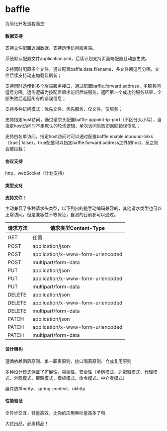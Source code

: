 # baffle
为简化开发流程而生!

#### 数据支持

支持文件配置返回数据，支持透传访问服务端。

系统默认配置文件application.yml，后续计划支持页面端配置且动态生效。

支持同时配置多个文件，通过配置baffle.data.filename，多文件间逗号分隔，文件后续支持动态加载及刷新；

支持同时透传到多个后端服务接口，通过配置baffle.forward.address，多服务间逗号分隔。透传逻辑为按配置顺序访问后端服务，返回第一个成功的服务结果，全部失败后返回所有的错误信息；

支持多种访问模式：优先文件、优先服务、仅文件、仅服务；

支持指定host访问，通过请求头配置baffle-appoint-ip-port（不区分大小写），当指定host访问时不走默认的轮询逻辑，单次访问失败即返回错误信息；

支持白名单访问，指定host访问时可以通过配置baffle.enable.inbound-links（true | false），true配置可以指定baffle.forward.address之外的host，反之则会被拦截；

#### 协议支持

http、webSocket（计划支持）

#### 类型支持

**支持文件！**

主动兼容了多种请求头类型，以下列出的是手动编码兼容的，其他请求类型也可以正常访问，但是兼容性不敢保证，自测的目前都可以通过。

| 请求方法 | 请求类型Content-Type              |
| -------- | --------------------------------- |
| GET      | 任意                              |
| POST     | application/json                  |
| POST     | application/x-www-form-urlencoded |
| POST     | multipart/form-data               |
| PUT      | application/json                  |
| PUT      | application/x-www-form-urlencoded |
| PUT      | multipart/form-data               |
| DELETE   | application/json                  |
| DELETE   | application/x-www-form-urlencoded |
| DELETE   | multipart/form-data               |
| PATCH    | application/json                  |
| PATCH    | application/x-www-form-urlencoded |
| PATCH    | multipart/form-data               |

#### 设计架构

遵循依赖倒置原则、单一职责原则、接口隔离原则、合成复用原则

多种设计模式保证了扩展性，易读性，安全性（单例模式、适配器模式、代理模式、外观模式、策略模式，模板模式、命令模式、中介者模式）

组件选择netty、spring-context、okhttp

#### 性能验证

全异步交互，轻量高效，比你的应用吞吐量高多了哦

大花出品，必属精品！

